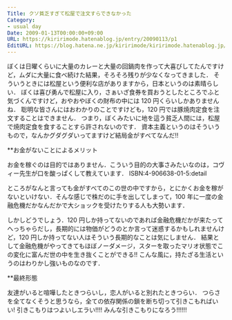```yaml
---
Title: クソ貧乏すぎて松屋で注文すらできなかった
Category:
- usual day
Date: 2009-01-13T00:00:00+09:00
URL: https://kiririmode.hatenablog.jp/entry/20090113/p1
EditURL: https://blog.hatena.ne.jp/kiririmode/kiririmode.hatenablog.jp/atom/entry/8454420450078213598
---
```



ぼくは日曜くらいに大量のカレーと大量の回鍋肉を作って大喜びしてたんですけど，ムダに大量に食べ続けた結果，そろそろ残りが少なくなってきました．
そういうときには松屋という便利な店がありますから，日本というのは素晴らしい．
ぼくは喜び勇んで松屋に入り，さぁいざ食券を買おうとしたところでふと気づくんですけど，おやおやぼくの財布の中には 120 円くらいしかありませんね．
聡明な皆さんにはおわかりのことですけども，120 円では豚焼肉定食を注文することはできません．
つまり，ぼくみたいに地を這う貧乏人間には，松屋で焼肉定食を食することすら許されないのです．
資本主義というのはそういうもので，なんかグダグダいってますけど結局金がすべてなんだ!!

**お金がないことによるメリット

お金を稼ぐのは目的ではありません．こういう目的の大事さみたいなのは，コヴィー先生が口を酸っぱくして教えています．
ISBN:4-906638-01-5:detail

ところがなんと言っても金がすべてのこの世の中ですから，とにかくお金を稼がないといけない．そんな感じで株だのに手を出してしまって，100 年に一度の金融危機だかなんだかで大ショックを受けたりする人も大勢います．

しかしどうでしょう．120 円しか持ってないのであれば金融危機だかが来たってへっちゃらだし，長期的には物価がどうのとか言って迷惑するかもしれませんけど，120 円しか持ってない人はそういう長期的なことは気にしません．
結果として金融危機がやってきてもほぼノーダメージ，スターを取ったマリオ状態でこの変化に富んだ世の中を生き抜くことができる!!
こんな風に，持たざる生活というのはわりかし強いものなのです．

**最終形態

友達がいると喧嘩したときつらいし，恋人がいると別れたときつらい．
つらさを全てなくそうと思うなら，全ての依存関係の鎖を断ち切って引きこもればいい!
引きこもりはつよいしエラい!!!!
みんな引きこもりになろう!!!!!!
